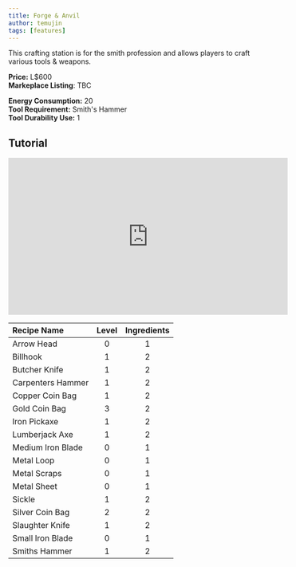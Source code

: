 ```yaml
---
title: Forge & Anvil
author: temujin
tags: [features]
---
```

This crafting station is for the smith profession and allows players to craft various tools & weapons.

**Price:** L$600<br>
**Markeplace Listing**: TBC<br>

**Energy Consumption:** 20<br>
**Tool Requirement:** Smith's Hammer<br>
**Tool Durability Use:** 1

## Tutorial
<iframe width="560" height="315" src="https://www.youtube.com/embed/2fX3t0YLsb4" frameborder="0" allow="accelerometer; autoplay; encrypted-media; gyroscope; picture-in-picture" allowfullscreen></iframe>

| Recipe Name        | Level | Ingredients |
|:-------------------|:-----:|:-----------:|
| Arrow Head         |   0   |     1       |
| Billhook           |   1   |     2       |
| Butcher Knife      |   1   |     2       |
| Carpenters Hammer  |   1   |     2       |
| Copper Coin Bag    |   1   |     2       |
| Gold Coin Bag      |   3   |     2       |
| Iron Pickaxe       |   1   |     2       |
| Lumberjack Axe     |   1   |     2       |
| Medium Iron Blade  |   0   |     1       |
| Metal Loop         |   0   |     1       |
| Metal Scraps       |   0   |     1       |
| Metal Sheet        |   0   |     1       |
| Sickle             |   1   |     2       |
| Silver Coin Bag    |   2   |     2       |
| Slaughter Knife    |   1   |     2       |
| Small Iron Blade   |   0   |     1       |
| Smiths Hammer      |   1   |     2       |
